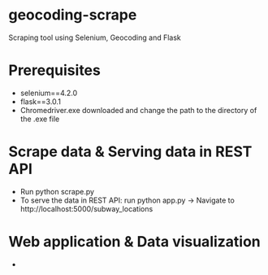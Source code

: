 # geocoding-scrape
Scraping tool using Selenium, Geocoding and Flask

# Prerequisites
- selenium==4.2.0
- flask==3.0.1
- Chromedriver.exe downloaded and change the path to the directory of the .exe file

# Scrape data & Serving data in REST API
- Run python scrape.py
- To serve the data in REST API: run python app.py -> Navigate to http://localhost:5000/subway_locations

# Web application & Data visualization
- 
